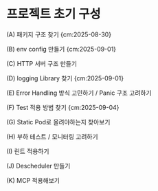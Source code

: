 # 프로젝트 초기 구성
(A) 패키지 구조 찾기 {cm:2025-08-30}

(B) env config 만들기 {cm:2025-09-01}

(C) HTTP 서버 구조 만들기 

(D) logging Library 찾기 {cm:2025-09-01}

(E) Error Handling 방식 고민하기 / Panic 구조 고려하기

(F) Test 적용 방법 찾기 {cm:2025-09-04}

(G) Static Pod로 올려야하는지 찾아보기

(H) 부하 테스트 / 모니터링 고려하기

(I) 린트 적용하기

(J) Descheduler 만들기

(K) MCP 적용해보기